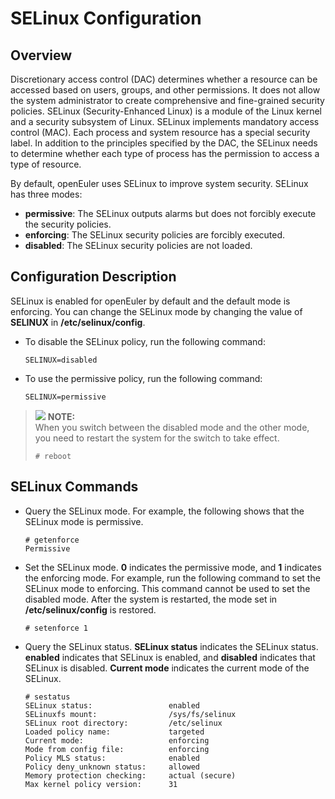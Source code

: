 # SELinux Configuration

## Overview

Discretionary access control \(DAC\) determines whether a resource can be accessed based on users, groups, and other permissions. It does not allow the system administrator to create comprehensive and fine-grained security policies. SELinux \(Security-Enhanced Linux\) is a module of the Linux kernel and a security subsystem of Linux. SELinux implements mandatory access control \(MAC\). Each process and system resource has a special security label. In addition to the principles specified by the DAC, the SELinux needs to determine whether each type of process has the permission to access a type of resource.

By default, openEuler uses SELinux to improve system security. SELinux has three modes:

-   **permissive**: The SELinux outputs alarms but does not forcibly execute the security policies.
-   **enforcing**: The SELinux security policies are forcibly executed.
-   **disabled**: The SELinux security policies are not loaded.

## Configuration Description

SELinux is enabled for openEuler by default and the default mode is enforcing. You can change the SELinux mode by changing the value of  **SELINUX**  in  **/etc/selinux/config**.

-   To disable the SELinux policy, run the following command:

    ```
    SELINUX=disabled
    ```

-   To use the permissive policy, run the following command:

    ```
    SELINUX=permissive
    ```


>![](./public_sys-resources/icon-note.gif) **NOTE:**   
>When you switch between the disabled mode and the other mode, you need to restart the system for the switch to take effect.  
>```  
># reboot  
>```  

## SELinux Commands

-   Query the SELinux mode. For example, the following shows that the SELinux mode is permissive.

    ```
    # getenforce
    Permissive
    ```

-   Set the SELinux mode.  **0**  indicates the permissive mode, and  **1**  indicates the enforcing mode. For example, run the following command to set the SELinux mode to enforcing. This command cannot be used to set the disabled mode. After the system is restarted, the mode set in  **/etc/selinux/config**  is restored.

    ```
    # setenforce 1
    ```

-   Query the SELinux status.  **SELinux status**  indicates the SELinux status.  **enabled**  indicates that SELinux is enabled, and  **disabled**  indicates that SELinux is disabled.  **Current mode**  indicates the current mode of the SELinux.

    ```
    # sestatus
    SELinux status:                 enabled
    SELinuxfs mount:                /sys/fs/selinux
    SELinux root directory:         /etc/selinux
    Loaded policy name:             targeted
    Current mode:                   enforcing
    Mode from config file:          enforcing
    Policy MLS status:              enabled
    Policy deny_unknown status:     allowed
    Memory protection checking:     actual (secure)
    Max kernel policy version:      31
    ```


